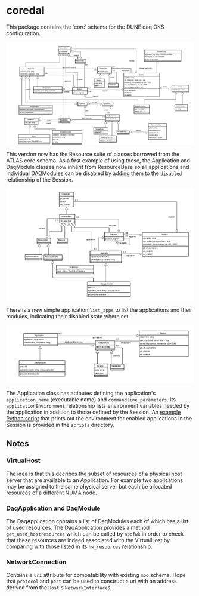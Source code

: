 # coredal
This package contains the 'core' schema for the DUNE daq OKS configuration.

  ![schema](schema.png)

This version now has the Resource suite of classes borrowed from the
ATLAS core schema. As a first example of using these, the Application
and DaqModule classes now inherit from ResourceBase so all
applications and individual DAQModules can be disabled by adding them
to the `disabled` relationship of the Session.

  ![resources](resources.png)

There is a new simple application `list_apps` to list the applications
and their modules, indicating their disabled state where set.

  ![environment](environment.png)

The Application class has attibutes defining the application's
 `application_name` (executable name) and `commandline_parameters`. Its
 `applicationEnvironment` relationship lists environment variables needed by the
 application in addition to those defined by the Session. An
 [example Python script](https://github.com/DUNE-DAQ/coredal/blob/develop/scripts/app_environment.py)
 that prints out the environment for enabled applications in the
 Session is provided in the `scripts` directory.


## Notes

### VirtualHost

 The idea is that this decribes the subset of resources of a physical
host server that are available to an Application. For example two
applications may be assigned to the same physical server but each be
allocated resources of a different NUMA node.

### DaqApplication and DaqModule

 The DaqApplication contains a list of DaqModules each of which has a
list of used resources. The DaqApplication provides a method
`get_used_hostresources` which can be called by `appfwk` in order to check
that these resources are indeed associated with the VirtualHost by
comparing with those listed in its `hw_resources` relationship.

### NetworkConnection

  Contains a `uri` attribute for compatability with existing `moo`
  schema. Hope that `protocol` and `port` can be used to construct a
  uri with an address derived from the `Host`'s `NetworkInterface`s.
